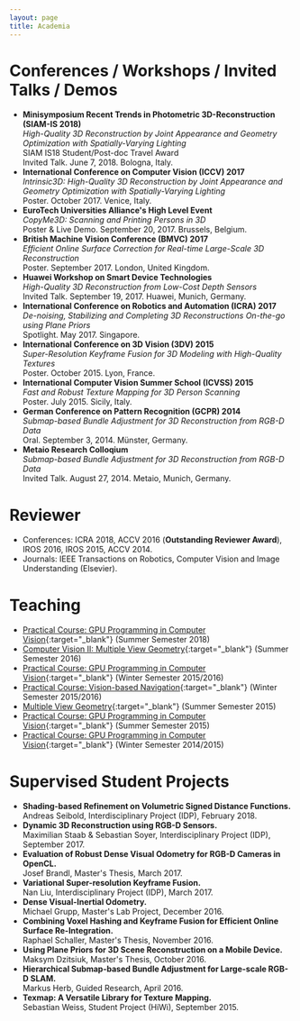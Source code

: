 ```yaml
---
layout: page
title: Academia
---
```


# Conferences / Workshops / Invited Talks / Demos

* **Minisymposium Recent Trends in Photometric 3D-Reconstruction (SIAM-IS 2018)**<br>
*High-Quality 3D Reconstruction by Joint Appearance and Geometry Optimization with Spatially-Varying Lighting*<br>
SIAM IS18 Student/Post-doc Travel Award<br>
Invited Talk. June 7, 2018. Bologna, Italy.
* **International Conference on Computer Vision (ICCV) 2017**<br>
*Intrinsic3D: High-Quality 3D Reconstruction by Joint Appearance and Geometry Optimization with Spatially-Varying Lighting*<br>
Poster. October 2017. Venice, Italy.
* **EuroTech Universities Alliance's High Level Event**<br>
*CopyMe3D: Scanning and Printing Persons in 3D*<br>
Poster & Live Demo. September 20, 2017. Brussels, Belgium.
* **British Machine Vision Conference (BMVC) 2017**<br>
*Efficient Online Surface Correction for Real-time Large-Scale 3D Reconstruction*<br>
Poster. September 2017. London, United Kingdom.
* **Huawei Workshop on Smart Device Technologies**<br>
*High-Quality 3D Reconstruction from Low-Cost Depth Sensors*<br>
Invited Talk. September 19, 2017. Huawei, Munich, Germany.
* **International Conference on Robotics and Automation (ICRA) 2017**<br>
*De-noising, Stabilizing and Completing 3D Reconstructions On-the-go using Plane Priors*<br>
Spotlight. May 2017. Singapore.
* **International Conference on 3D Vision (3DV) 2015**<br>
*Super-Resolution Keyframe Fusion for 3D Modeling with High-Quality Textures*<br>
Poster. October 2015. Lyon, France.
* **International Computer Vision Summer School (ICVSS) 2015**<br>
*Fast and Robust Texture Mapping for 3D Person Scanning*<br>
Poster. July 2015. Sicily, Italy.
* **German Conference on Pattern Recognition (GCPR) 2014**<br>
*Submap-based Bundle Adjustment for 3D Reconstruction from RGB-D Data*<br>
Oral. September 3, 2014. Münster, Germany.
* **Metaio Research Colloqium**<br>
*Submap-based Bundle Adjustment for 3D Reconstruction from RGB-D Data*<br> 
Invited Talk. August 27, 2014. Metaio, Munich, Germany.

# Reviewer

* Conferences: ICRA 2018, ACCV 2016 (**Outstanding Reviewer Award**), IROS 2016, IROS 2015, ACCV 2014.
* Journals: IEEE Transactions on Robotics, Computer Vision and Image Understanding (Elsevier).

# Teaching

* [Practical Course: GPU Programming in Computer Vision](https://vision.in.tum.de/teaching/ss2018/gpucourse_ss2018){:target="_blank"} (Summer Semester 2018)
* [Computer Vision II: Multiple View Geometry](https://vision.in.tum.de/teaching/ss2016/mvg2016){:target="_blank"} (Summer Semester 2016)
* [Practical Course: GPU Programming in Computer Vision](https://vision.in.tum.de/teaching/ws2015/gpucourse_ws2015){:target="_blank"} (Winter Semester 2015/2016)
* [Practical Course: Vision-based Navigation](https://vision.in.tum.de/teaching/ws2015/visnav_ws2015){:target="_blank"} (Winter Semester 2015/2016)
* [Multiple View Geometry](https://vision.in.tum.de/teaching/ss2015/mvg2015){:target="_blank"} (Summer Semester 2015)
* [Practical Course: GPU Programming in Computer Vision](https://vision.in.tum.de/teaching/ss2015/gpucourse_ss2015){:target="_blank"} (Summer Semester 2015)
* [Practical Course: GPU Programming in Computer Vision](https://vision.in.tum.de/teaching/ws2014/gpucourse_ws2014){:target="_blank"} (Winter Semester 2014/2015)

# Supervised Student Projects

* **Shading-based Refinement on Volumetric Signed Distance Functions.**<br>Andreas Seibold, Interdisciplinary Project (IDP), February 2018.
* **Dynamic 3D Reconstruction using RGB-D Sensors.**<br>Maximilian Staab & Sebastian Soyer, Interdisciplinary Project (IDP), September 2017.
* **Evaluation of Robust Dense Visual Odometry for RGB-D Cameras in OpenCL.**<br>Josef Brandl, Master's Thesis, March 2017.
* **Variational Super-resolution Keyframe Fusion.**<br>Nan Liu, Interdisciplinary Project (IDP), March 2017.
* **Dense Visual-Inertial Odometry.**<br>Michael Grupp, Master's Lab Project, December 2016.
* **Combining Voxel Hashing and Keyframe Fusion for Efficient Online Surface Re-Integration.**<br>Raphael Schaller, Master's Thesis, November 2016.
* **Using Plane Priors for 3D Scene Reconstruction on a Mobile Device.**<br>Maksym Dzitsiuk, Master's Thesis, October 2016.
* **Hierarchical Submap-based Bundle Adjustment for Large-scale RGB-D SLAM.**<br>Markus Herb, Guided Research, April 2016.
* **Texmap: A Versatile Library for Texture Mapping.**<br>Sebastian Weiss, Student Project (HiWi), September 2015.

